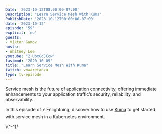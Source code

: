 ```yaml
---
Date: '2023-10-12T08:00:00-07:00'
Description: "Learn Service Mesh With Kuma"
PublishDate: '2023-10-12T00:00:00-07:00'
date: '2023-10-12'
episode: '59'
explicit: 'no'
guests:
- Viktor Gamov
hosts:
- Whitney Lee
youtube: "2_UbxGdJCcw"
lastmod: '2020-10-09'
title: "Learn Service Mesh With Kuma"
twitch: vmwaretanzu
type: tv-episode
---
```


Service mesh is the future of application connectivity, offering immediate enhancements to your application traffic’s security, reliability, and observability.

In this episode of ⚡️ Enlightning, discover how to use [Kuma](https://kuma.io/) to get started with service mesh in a Kubernetes environment.

\\(^-^)/
